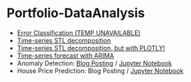 # Portfolio-DataAnalysis

- [Error Classification (TEMP UNAVAILABLE)]()
- [Time-series STL decomposition](http://nbviewer.jupyter.org/github/h3imdallr/Portfolio-DataAnalysis/blob/master/Anomaly_Detection/STL_decomposition_NABdata-statsmodelsfunc.ipynb)
- [Time-series STL decomposition, but with PLOTLY!](http://nbviewer.jupyter.org/github/h3imdallr/Portfolio-DataAnalysis/blob/master/Anomaly_Detection/STL_decomposition_PLOTLY-statsmodelsfunc.ipynb)
- [Time-series forecast with ARIMA](http://nbviewer.jupyter.org/github/h3imdallr/Portfolio-DataAnalysis/blob/master/TimeS_Analysis/timeseries_forecast.ipynb)
- Anomaly Detection:  [Blog Posting](https://h3imdallr.github.io/data_science/2017/06/20/anomaly_detection.html) / [Jupyter Notebook](http://nbviewer.jupyter.org/github/h3imdallr/Portfolio-DataAnalysis/blob/master/Anomaly_Detection/anom_output.ipynb)
- House Price Prediction: Blog Posting / [Jupyter Notebook](http://nbviewer.jupyter.org/github/h3imdallr/Fun-DataAnalysis/blob/master/Real_Estate/kaggle-houseprice/house_price_prediction.ipynb)  
